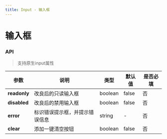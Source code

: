```yaml
---
title: Input - 输入框
---
```

# 输入框

<ClientOnly>
<template>
<Container title="基础">
    <template #list>
        <s-input placeholder="请输入内容"></s-input>
        <s-input placeholder="只读" readonly></s-input>
        <s-input placeholder="禁用" disabled></s-input>
    </template>
<template #code>

  ```vue
<template>
      <Input placeholder="请输入内容"></Input>
      <Input readonly placeholder="只读"></Input>
      <Input disabled placeholder="禁用"></Input>
</template>



<script>
import {Input} from 'sim-ui-use';
import 'sim-ui-use/dist/index.css'
  export default {
    components: {Input},
   };
</script>
  ```
</template>
</Container>
</template>


<template>
<Container title="双向绑定">
    <template #list>
        <s-input  placeholder="请输入内容" v-model="value"></s-input>
        <span style="padding-left: 1em">展示：{{value}}</span>
    </template>
<template #code>

  ```vue
<template>
  <Input v-model="value" placeholder="请输入内容"></Input>
</template>


<script>
import {Input} from 'sim-ui-use';
import 'sim-ui-use/dist/index.css'
  export default {
    components: {Input},
      data() {
        return {
          value: '双向绑定',
        }
      }
    };
</script>
  ```
</template>
</Container>
</template>


<template>
<Container title="错误提示">
    <template #list>
        <s-input  placeholder="请输入内容" value="错误的内容" error="输入错误"></s-input>
    </template>
<template #code>

  ```vue
<template>
   <Input error="输入错误" placeholder="请输入内容" value="错误的内容"></Input>
</template>


<script>
import {Input} from 'sim-ui-use';
import 'sim-ui-use/dist/index.css'
  export default {
    components: {Input},
   };
</script>
  ```
</template>
</Container>
</template>


<template>
<Container title="一键清空">
    <template #list>
        <s-input  :clear="true" placeholder="请输入内容" value="不想要了"></s-input>
    </template>
<template #code>

  ```vue
<template>
  <Input  :clear="true" placeholder="请输入内容" value="不想要了"></Input>
</template>


<script>
import {Input} from 'sim-ui-use';
import 'sim-ui-use/dist/index.css'
    export default {
      components: {Input},
    };
</script>
  ```
</template>
</Container>
</template>

</ClientOnly>



### API

>支持原生input属性

|    参数      | 说明 | 类型 | 默认值 | 是否必填 |
| ----------   | ---  | ---- | ------ |  ----|
| **readonly**         | 改良后的只读输入框  | boolean | false | 否 |
| **disabled** | 改良后的禁用输入框  | boolean | false | 否 |
| **error**      | 标识错误提示框，并提示错误信息  | string | - | 否 |
| **clear**     | 添加一键清空按钮  | boolean | false| 否 |




<script>
  import Input from '../../src/components/input/Input.vue';
  export default {
    components: {
    's-input':Input,
    },
        data() {
          return {
            value: '双向绑定',
            }
        }
  };
</script>